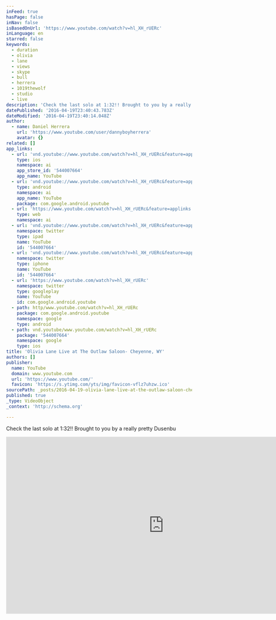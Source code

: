 ```yaml
---
inFeed: true
hasPage: false
inNav: false
isBasedOnUrl: 'https://www.youtube.com/watch?v=hl_XH_rUERc'
inLanguage: en
starred: false
keywords:
  - duration
  - olivia
  - lane
  - views
  - skype
  - bull
  - herrera
  - 1019thewolf
  - studio
  - live
description: 'Check the last solo at 1:32!! Brought to you by a really pretty Dusenbu'
datePublished: '2016-04-19T23:40:43.783Z'
dateModified: '2016-04-19T23:40:14.048Z'
author:
  - name: Daniel Herrera
    url: 'https://www.youtube.com/user/dannyboyherrera'
    avatar: {}
related: []
app_links:
  - url: 'vnd.youtube://www.youtube.com/watch?v=hl_XH_rUERc&feature=applinks'
    type: ios
    namespace: ai
    app_store_id: '544007664'
    app_name: YouTube
  - url: 'vnd.youtube://www.youtube.com/watch?v=hl_XH_rUERc&feature=applinks'
    type: android
    namespace: ai
    app_name: YouTube
    package: com.google.android.youtube
  - url: 'https://www.youtube.com/watch?v=hl_XH_rUERc&feature=applinks'
    type: web
    namespace: ai
  - url: 'vnd.youtube://www.youtube.com/watch?v=hl_XH_rUERc&feature=applinks'
    namespace: twitter
    type: ipad
    name: YouTube
    id: '544007664'
  - url: 'vnd.youtube://www.youtube.com/watch?v=hl_XH_rUERc&feature=applinks'
    namespace: twitter
    type: iphone
    name: YouTube
    id: '544007664'
  - url: 'https://www.youtube.com/watch?v=hl_XH_rUERc'
    namespace: twitter
    type: googleplay
    name: YouTube
    id: com.google.android.youtube
  - path: http/www.youtube.com/watch?v=hl_XH_rUERc
    package: com.google.android.youtube
    namespace: google
    type: android
  - path: vnd.youtube/www.youtube.com/watch?v=hl_XH_rUERc
    package: '544007664'
    namespace: google
    type: ios
title: 'Olivia Lane Live at The Outlaw Saloon- Cheyenne, WY'
authors: []
publisher:
  name: YouTube
  domain: www.youtube.com
  url: 'https://www.youtube.com/'
  favicon: 'https://s.ytimg.com/yts/img/favicon-vflz7uhzw.ico'
sourcePath: _posts/2016-04-19-olivia-lane-live-at-the-outlaw-saloon-cheyenne-wy.md
published: true
_type: VideoObject
_context: 'http://schema.org'

---
```

Check the last solo at 1:32!! Brought to you by a really pretty Dusenbu

<iframe src="https://cdn.embedly.com/widgets/media.html?src=https%3A%2F%2Fwww.youtube.com%2Fembed%2Fhl_XH_rUERc%3Ffeature%3Doembed&amp;url=https%3A%2F%2Fwww.youtube.com%2Fwatch%3Fv%3Dhl_XH_rUERc&amp;image=https%3A%2F%2Fi.ytimg.com%2Fvi%2Fhl_XH_rUERc%2Fhqdefault.jpg&amp;key=b7d04c9b404c499eba89ee7072e1c4f7&amp;type=text%2Fhtml&amp;schema=youtube" width="854" height="480" scrolling="no" frameborder="0" allowfullscreen="" style=""></iframe>